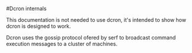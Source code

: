 #Dcron internals

This documentation is not needed to use dcron, it's intended to show how dcron is designed to work.

Dcron uses the gossip protocol ofered by serf to broadcast command execution messages to a cluster of machines.
